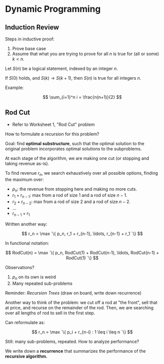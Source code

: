 # Dynamic Programming


## Induction Review

Steps in inductive proof:

1. Prove base case
2. Assume that what you are trying to prove for all $n$ is true for (all or some) $k < n$.

Let $S(n)$ be a logical statement, indexed by an integer $n$.

If $S(0)$ holds, and $S(k) \to S(k+1)$, then $S(n)$ is true for all integers
$n$.

Example:

$$
\sum_{i=1}^n i = \frac{n(n+1)}{2}
$$

## Rod Cut


- Refer to Worksheet 1, "Rod Cut" problem

How to formulate a recursion for this problem?

Goal: find **optimal substructure**, such that the optimal solution to the
original problem incorporates optimal solutions to the subproblems.

At each stage of the algorithm, we are making one cut (or stopping and taking
revenue as-is).

To find revenue $r_n$, we search exhaustively over all possible options, finding the maximum over:

- $p_n$: the revenue from stopping here and making no more cuts.
- $r_1 + r_{n-1}$: max from a rod of size 1 and a rod of size $n-1$.
- $r_2 + r_{n-2}$: max from a rod of size 2 and a rod of size $n-2$.
- $\ldots$
- $r_{n-1} + r_1$

Written another way:

$$
r_n = \max `\{ p_n, r_1 + r_{n-1}, \ldots, r_{n-1} + r_1 `\}
$$

In functional notation:

$$
RodCut(n) = \max `\{ p_n, RodCut(1) + RodCut(n-1), \ldots, RodCut(n-1) +
RodCut(1) `\}
$$

Observations?

1. $p_n$ on its own is weird
2. Many repeated sub-problems

Reminder: *Recursion Trees* (draw on board, write down recurrence)

Another way to think of the problem: we cut off a rod at "the front", sell that
at price, and recurse on the remainder of the rod. Then, we are searching over
all lengths of rod to sell in the first step.

Can reformulate as:

$$
r_n = \max `\{ p_i + r_{n-i} : 1 \leq i \leq n `\}
$$

Still: many sub-problems, repeated. How to analyze performance?

We write down a **recurrence** that summarizes the performance of the
**recursive algorithm.**
